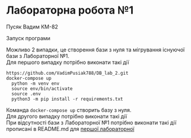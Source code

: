 # Лабораторна робота №1 
Пусяк Вадим КМ-82


Запуск програми

Можливо 2 випадки, це створення бази з нуля та мігрування існуючої бази з Лабораторної №1.  
Для першого випадку потрібно виконати такі дії
```shell
https://github.com/VadimPusiak788/DB_lab_2.git
docker-compose up
  python -m venv env
  source env/bin/activate
  source .env
  python3 -m pip install -r requirements.txt
```
Команда ```docker-compose up``` створить базу з нуля.  
Для другого випадку потрібно виконати такі дії  
При відсутності бази з Лабораторної №1 потрібно виконати такі дії прописані в README.md для [першої лабораторної](https://github.com/VadimPusiak788/DB_Lab)


